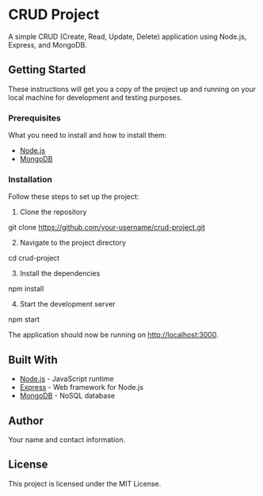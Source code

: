 # CRUD Project

A simple CRUD (Create, Read, Update, Delete) application using Node.js, Express, and MongoDB.

## Getting Started

These instructions will get you a copy of the project up and running on your local machine for development and testing purposes.

### Prerequisites

What you need to install and how to install them:

- [Node.js](https://nodejs.org/en/download/)
- [MongoDB](https://docs.mongodb.com/manual/installation/)

### Installation

Follow these steps to set up the project:

1. Clone the repository

git clone https://github.com/your-username/crud-project.git


2. Navigate to the project directory

cd crud-project


3. Install the dependencies

npm install


4. Start the development server

npm start



The application should now be running on [http://localhost:3000](http://localhost:3000).

## Built With

- [Node.js](https://nodejs.org) - JavaScript runtime
- [Express](https://expressjs.com) - Web framework for Node.js
- [MongoDB](https://www.mongodb.com) - NoSQL database

## Author

Your name and contact information.

## License

This project is licensed under the MIT License.